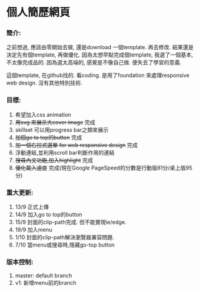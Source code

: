 # 個人簡歷網頁

### 簡介:
之前想過, 應該由零開始去做, 還是download 一個template. 再去修改. 結果還是決定先有個template, 再做優化. 因為太想早點完成個template, 我選了一個基本,不太像完成品的. 因為選太高端的, 感覺是不像自己做. 便失去了學習的意義.  
  
這個template, 在github找的. 看coding. 是用了foundation 來處理responsive web design. 沒有其他特別技術.  
  
### 目標:  
1. 希望加入css animation
1. ~~用svg 來展示大cover image~~ 完成
1. skillset 可以用progress bar之類來展示
1. ~~加個go to top的button~~ 完成
1. ~~加一個右拉式選單 for web responsive design~~ 完成
1. 浮動連結,並利用scroll bar判斷作用的連結
1. ~~搜尋內文功能,加入highlight~~ 完成
1. ~~優化載入速度~~ 完成(現在Google PageSpeed的分數是行動版81分/桌上版95分)
  
### 重大更新:
1. 13/9 正式上傳
1. 14/9 加入go to top的button  
1. 15/9 封面的clip-path完成. 但不能實現ie/edge.  
1. 19/9 加入menu
1. 1/10 封面的clip-path解決瀏覽器兼容問題.   
1. 7/10 當menu或搜尋時,隱藏go-top button  

### 版本控制:
1. master: default branch
1. v1: 新增menu前的branch
